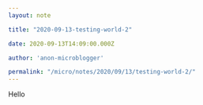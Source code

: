 ```yaml
---
layout: note

title: "2020-09-13-testing-world-2"

date: 2020-09-13T14:09:00.000Z

author: 'anon-microblogger'

permalink: "/micro/notes/2020/09/13/testing-world-2/"
---
```


Hello
